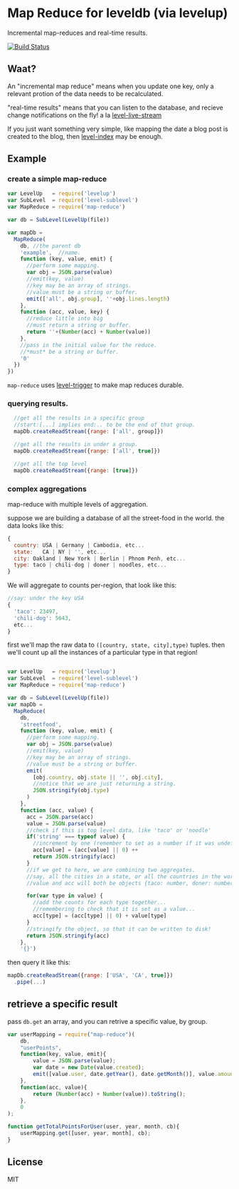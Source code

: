 # Map Reduce for leveldb (via levelup)

Incremental map-reduces and real-time results.

[![Build Status](https://travis-ci.org/dominictarr/map-reduce.png?branch=master)](https://travis-ci.org/dominictarr/map-reduce)

## Waat?

An "incremental map reduce" means when you update one key,
only a relevant protion of the data needs to be recalculated.

"real-time results" means that you can listen to the database,
and recieve change notifications on the fly! a la 
[level-live-stream](https://github.com/dominictarr/level-live-stream)

If you just want something very simple, like mapping the date a blog post
is created to the blog, then [level-index](https://github.com/dominictarr/level-index)
may be enough.

## Example

### create a simple map-reduce

``` js
var LevelUp   = require('levelup')
var SubLevel  = require('level-sublevel')
var MapReduce = require('map-reduce')

var db = SubLevel(LevelUp(file))

var mapDb = 
  MapReduce(
    db, //the parent db
    'example',  //name.
    function (key, value, emit) {
      //perform some mapping.
      var obj = JSON.parse(value)
      //emit(key, value)
      //key may be an array of strings. 
      //value must be a string or buffer.
      emit(['all', obj.group], ''+obj.lines.length)
    },
    function (acc, value, key) {
      //reduce little into big
      //must return a string or buffer.
      return ''+(Number(acc) + Number(value))
    },
    //pass in the initial value for the reduce.
    //*must* be a string or buffer.
    '0'
  })
})

```

`map-reduce` uses [level-trigger](https://github.com/dominictarr/level-trigger) to make map reduces durable.


### querying results.

``` js
  //get all the results in a specific group
  //start:[...] implies end:.. to be the end of that group.
  mapDb.createReadStream({range: ['all', group]}) 

  //get all the results in under a group.
  mapDb.createReadStream({range: ['all', true]}) 

  //get all the top level 
  mapDb.createReadStream({range: [true]})

```

<!--
by default, the stream will stay open, and continue to give you the latest results.
This may be disabled by passing `{tail:false}`. 
The stream responds correctly to `stream.pause()` and `stream.resume()`

``` js
  db.mapReduce.view(viewName, {start: ['all', true], tail: false}) 
```
-->

### complex aggregations

map-reduce with multiple levels of aggregation.

suppose we are building a database of all the street-food in the world.
the data looks like this:

``` js
{
  country: USA | Germany | Cambodia, etc...
  state:   CA | NY | '', etc...
  city: Oakland | New York | Berlin | Phnom Penh, etc...
  type: taco | chili-dog | doner | noodles, etc...
}
```

We will aggregate to counts per-region, that look like this:

``` js
//say: under the key USA
{
  'taco': 23497,
  'chili-dog': 5643,
  etc...
}
```

first we'll map the raw data to `([country, state, city],type)` tuples.
then we'll count up all the instances of a particular type in that region!

``` js

var LevelUp   = require('levelup')
var SubLevel  = require('level-sublevel')
var MapReduce = require('map-reduce')

var db = SubLevel(LevelUp(file))
var mapDb = 
  MapReduce(
    db,
    'streetfood',
    function (key, value, emit) {
      //perform some mapping.
      var obj = JSON.parse(value)
      //emit(key, value)
      //key may be an array of strings. 
      //value must be a string or buffer.
      emit(
        [obj.country, obj.state || '', obj.city],
        //notice that we are just returning a string.
        JSON.stringify(obj.type)
      )
    },
    function (acc, value) {
      acc = JSON.parse(acc)
      value = JSON.parse(value)
      //check if this is top level data, like 'taco' or 'noodle'
      if('string' === typeof value) {
        //increment by one (remember to set as a number if it was undefined)
        acc[value] = (acc[value] || 0) ++
        return JSON.stringify(acc)
      }
      //if we get to here, we are combining two aggregates.
      //say, all the cities in a state, or all the countries in the world.
      //value and acc will both be objects {taco: number, doner: number2, etc...}

      for(var type in value) {
        //add the counts for each type together...
        //remembering to check that it is set as a value...
        acc[type] = (acc[type] || 0) + value[type]
      }
      //stringify the object, so that it can be written to disk!
      return JSON.stringify(acc)
    },
    '{}')
```

then query it like this:

``` js
mapDb.createReadStream({range: ['USA', 'CA', true]})
  .pipe(...)
```

<!---
TODO: add live-streams, and reinstate this documentation
``` js
//pass tail: false, because new streetfood doesn't appear that often...

mapDb.createReadStream({range: ['USA', 'CA', true]})
  .pipe(...)
//or get the streetfood counts for each state. 
//we want to know about realtime changes this time.
mapDb.createReadStream({range: ['USA', true]})

```

-->

## retrieve a specific result

pass `db.get` an array, and you can retrive a specific value, by group.

``` js
var userMapping = require("map-reduce")(
    db,
    "userPoints",
    function(key, value, emit){
        value = JSON.parse(value);
        var date = new Date(value.created);
        emit([value.user, date.getYear(), date.getMonth()], value.amount);
    },
    function(acc, value){
        return (Number(acc) + Number(value)).toString();
    },
    0
);

function getTotalPointsForUser(user, year, month, cb){
    userMapping.get([user, year, month], cb);
}

```

## License

MIT
